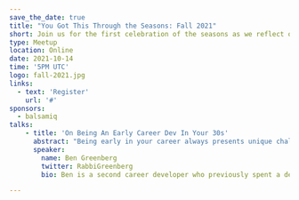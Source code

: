 ```yaml
---
save_the_date: true
title: "You Got This Through the Seasons: Fall 2021"
short: Join us for the first celebration of the seasons as we reflect on our own self-care.
type: Meetup
location: Online
date: 2021-10-14
time: '5PM UTC'
logo: fall-2021.jpg
links:
  - text: 'Register'
    url: '#'
sponsors:
  - balsamiq
talks:
    - title: 'On Being An Early Career Dev In Your 30s'
      abstract: "Being early in your career always presents unique challenges, while being early in your second career later in life has its own particular issues to grapple with. The typical pipeline for the software industry does not fit the paradigm of an older career changer, and their presence can often throw the system for a loop. In this talk, we will cover practical steps for navigating specific challenges related to hiring and being hired as a second-career dev. If approached with intention and thoughtfulness, the benefits can be immense for all involved."
      speaker:
        name: Ben Greenberg
        twitter: RabbiGreenberg
        bio: Ben is a second career developer who previously spent a decade in the fields of adult education, community organizing, and non-profit management. He works as the Ruby developer advocate for Vonage by day and experiments with open source projects at night. He writes regularly on the intersection of community development and tech. Originally from Southern California and a long time resident of New York City, Ben now resides near Tel Aviv.

---
```

